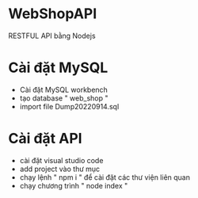 # WebShopAPI
 RESTFUL API bằng Nodejs
# Cài đặt MySQL
- Cài đặt MySQL workbench 
- tạo database " web_shop " 
- import file  Dump20220914.sql 
# Cài đặt API
- cài đặt visual studio code
- add project vào thư mục
- chạy lệnh " npm i "  để cài đặt các thư viện liên quan
- chạy chương trình  " node index "


